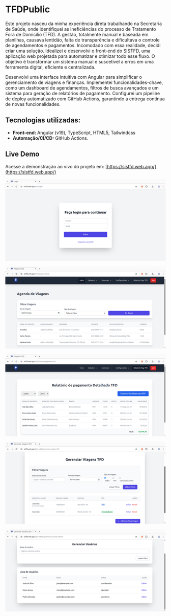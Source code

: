 # TFDPublic

Este projeto nasceu da minha experiência direta trabalhando na Secretaria de Saúde, onde identifiquei as ineficiências do processo de Tratamento Fora de Domicílio (TFD). A gestão, totalmente manual e baseada em planilhas, causava lentidão, falta de transparência e dificultava o controle de agendamentos e pagamentos. Incomodado com essa realidade, decidi criar uma solução. Idealizei e desenvolvi o front-end do SISTFD, uma aplicação web projetada para automatizar e otimizar todo esse fluxo. O objetivo é transformar um sistema manual e suscetível a erros em uma ferramenta digital, eficiente e centralizada.

Desenvolvi uma interface intuitiva com Angular para simplificar o gerenciamento de viagens e finanças. Implementei funcionalidades-chave, como um dashboard de agendamentos, filtros de busca avançados e um sistema para geração de relatórios de pagamento. Configurei um pipeline de deploy automatizado com GitHub Actions, garantindo a entrega contínua de novas funcionalidades.

## Tecnologias utilizadas:

*   **Front-end:** Angular (v19), TypeScript, HTML5, Tailwindcss
*   **Automação/CI/CD:** GitHub Actions.

## Live Demo

Acesse a demonstração ao vivo do projeto em: [https://sistfd.web.app/](https://sistfd.web.app/)


![Screenshot da tela Login do SISTFD](./assets/Captura_de_tela_de_2025-06-14%2018-30-16.png)

![Screenshot da tela principal do SISTFD](./assets/Captura_de_tela_de_2025-06-14%2018-30-27.png)

![Screenshot da tela de relatorio de pagamento do SISTFD](./assets/Captura_de_tela_de_2025-06-14%2018-30-43.png)

![Screenshot da tela gerenciar viagens TFD do SISTFD](./assets/Captura_de_tela_de_2025-06-14%2018-31-08.png)

![Screenshot da tela gerenciar usuarios do sistema do SISTFD](./assets/Captura_de_tela_de_2025-06-14%2018-31-27.png)